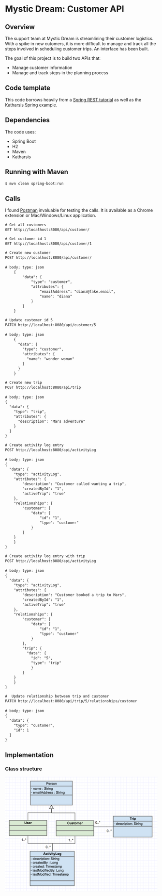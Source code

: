 # Mystic Dream: Customer API


## Overview
The support team at Mystic Dream is streamlining their customer logistics. With a spike in new cutomers, it is more difficult to manage and track all the steps involved in scheduling customer trips. An interface has been built.

The goal of this project is to build two APIs that:
 
* Manage customer information
* Manage and track steps in the planning process

## Code template
This code borrows heavily from a [Spring REST tutorial](http://spring.io/guides/tutorials/bookmarks/) as well as the [Katharsis Spring example](https://github.com/katharsis-project/katharsis-framework/tree/master/katharsis-examples/spring-boot-simple-example).

## Dependencies
The code uses: 

* Spring Boot
* H2
* Maven
* Katharsis

## Running with Maven
```
$ mvn clean spring-boot:run
```

## Calls
I found [Postman](https://www.getpostman.com/) invaluable for testing the calls. It is available as a Chrome extension or Mac/Windows/Linux application.

```
# Get all customers
GET http://localhost:8080/api/customer/
```

```
# Get customer id 1
GET http://localhost:8080/api/customer/1
```

```
# Create new customer
POST http://localhost:8080/api/customer/

# body; type: json
	{
		"data": {
			"type": "customer",
			"attributes": {
				"emailAddress": "diana@fake.email",
				"name": "diana"
			}
		}
	}
```

```
# Update customer id 5	
PATCH http://localhost:8080/api/customer/5

# body; type: json
	{
	  "data": {
	    "type": "customer",
	    "attributes": {
	      "name": "wonder woman"
	    }
	  }
	}
```

```
# Create new trip
POST http://localhost:8080/api/trip

# body; type: json
{
  "data": {
    "type": "trip",
    "attributes": {
      "description": "Mars adventure"
    }
  }
}
```

``` 
# Create activity log entry
POST http://localhost:8080/api/activityLog

# body; type: json
{
  "data": {
    "type": "activityLog",
    "attributes": {
        "description": "Customer called wanting a trip",
        "createdById": "1",
        "activeTrip": "true"
    },
    "relationships": {
    	"customer": {
        	"data": {
        		"id": "1",
            	"type": "customer"
     		}
		}
  	}
	}
}
```

```
# Create activity log entry with trip
POST http://localhost:8080/api/activityLog

# body; type: json
{
  "data": {
    "type": "activityLog",
    "attributes": {
        "description": "Customer booked a trip to Mars",
        "createdById": "1",
        "activeTrip": "true"
    },
    "relationships": {
    	"customer": {
        	"data": {
        		"id": "1",
            	"type": "customer"
     		}
		},
		"trip": {
          "data": {
            "id": "5",
            "type": "trip"
        	}
        }
  	}
	}
}
```

```
#  Update relationship between trip and customer
PATCH http://localhost:8080/api/trip/5/relationships/customer

# body; type: json
{
  "data": {
    "type": "customer",
    "id": 1
  }
}
```


## Implementation


### Class structure
![class diagram](./images/mystic.png)

